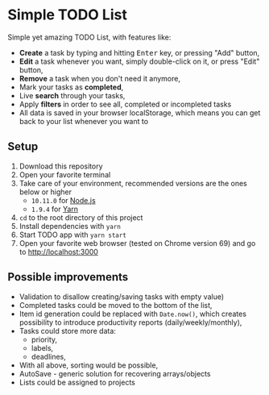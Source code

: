 # Simple TODO List

Simple yet amazing TODO List, with features like:

- __Create__ a task by typing and hitting <kbd>Enter</kbd> key, or pressing "Add" button,
- __Edit__ a task whenever you want, simply double-click on it, or press "Edit" button,
- __Remove__ a task when you don't need it anymore,
- Mark your tasks as __completed__,
- Live __search__ through your tasks,
- Apply __filters__ in order to see all, completed or incompleted tasks
- All data is saved in your browser localStorage, which means you can get back to your list whenever you want to


## Setup

1. Download this repository
2. Open your favorite terminal
3. Take care of your environment, recommended versions are the ones below or higher
    - `10.11.0` for [Node.js](https://nodejs.org/en/)
    - `1.9.4` for [Yarn](https://yarnpkg.com/lang/en/docs/install/)
4. `cd` to the root directory of this project
5. Install dependencies with `yarn`
6. Start TODO app with `yarn start`
7. Open your favorite web browser (tested on Chrome version 69) and go to [http://localhost:3000](http://localhost:3000)


## Possible improvements

- Validation to disallow creating/saving tasks with empty value)
- Completed tasks could be moved to the bottom of the list,
- Item id generation could be replaced with `Date.now()`, which creates possibility to introduce productivity reports (daily/weekly/monthly),
- Tasks could store more data:
    - priority,
    - labels,
    - deadlines,
- With all above, sorting would be possible,
- AutoSave - generic solution for recovering arrays/objects
- Lists could be assigned to projects
